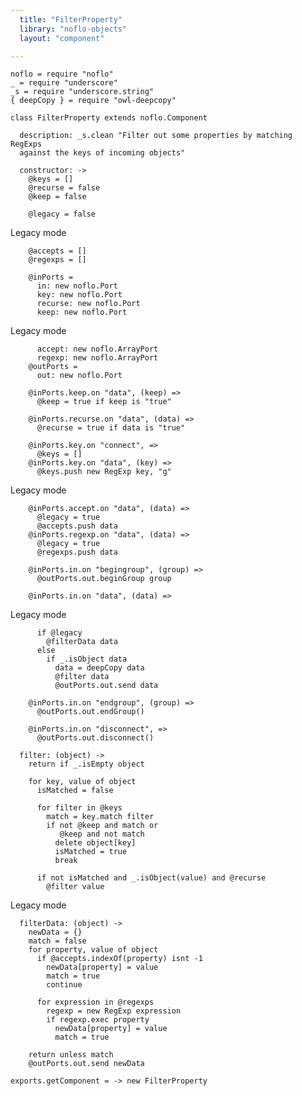 ```yaml
---
  title: "FilterProperty"
  library: "noflo-objects"
  layout: "component"

---
```


    noflo = require "noflo"
    _ = require "underscore"
    _s = require "underscore.string"
    { deepCopy } = require "owl-deepcopy"
    
    class FilterProperty extends noflo.Component
    
      description: _s.clean "Filter out some properties by matching RegExps
      against the keys of incoming objects"
    
      constructor: ->
        @keys = []
        @recurse = false
        @keep = false
    
        @legacy = false

Legacy mode

        @accepts = []
        @regexps = []
    
        @inPorts =
          in: new noflo.Port
          key: new noflo.Port
          recurse: new noflo.Port
          keep: new noflo.Port

Legacy mode

          accept: new noflo.ArrayPort
          regexp: new noflo.ArrayPort
        @outPorts =
          out: new noflo.Port
    
        @inPorts.keep.on "data", (keep) =>
          @keep = true if keep is "true"
    
        @inPorts.recurse.on "data", (data) =>
          @recurse = true if data is "true"
    
        @inPorts.key.on "connect", =>
          @keys = []
        @inPorts.key.on "data", (key) =>
          @keys.push new RegExp key, "g"
    

Legacy mode

        @inPorts.accept.on "data", (data) =>
          @legacy = true
          @accepts.push data
        @inPorts.regexp.on "data", (data) =>
          @legacy = true
          @regexps.push data
    
        @inPorts.in.on "begingroup", (group) =>
          @outPorts.out.beginGroup group
    
        @inPorts.in.on "data", (data) =>

Legacy mode

          if @legacy
            @filterData data
          else
            if _.isObject data
              data = deepCopy data
              @filter data
              @outPorts.out.send data
    
        @inPorts.in.on "endgroup", (group) =>
          @outPorts.out.endGroup()
    
        @inPorts.in.on "disconnect", =>
          @outPorts.out.disconnect()
    
      filter: (object) ->
        return if _.isEmpty object
    
        for key, value of object
          isMatched = false
    
          for filter in @keys
            match = key.match filter
            if not @keep and match or
               @keep and not match
              delete object[key]
              isMatched = true
              break
    
          if not isMatched and _.isObject(value) and @recurse
            @filter value
    

Legacy mode

      filterData: (object) ->
        newData = {}
        match = false
        for property, value of object
          if @accepts.indexOf(property) isnt -1
            newData[property] = value
            match = true
            continue
    
          for expression in @regexps
            regexp = new RegExp expression
            if regexp.exec property
              newData[property] = value
              match = true
    
        return unless match
        @outPorts.out.send newData
    
    exports.getComponent = -> new FilterProperty
    
